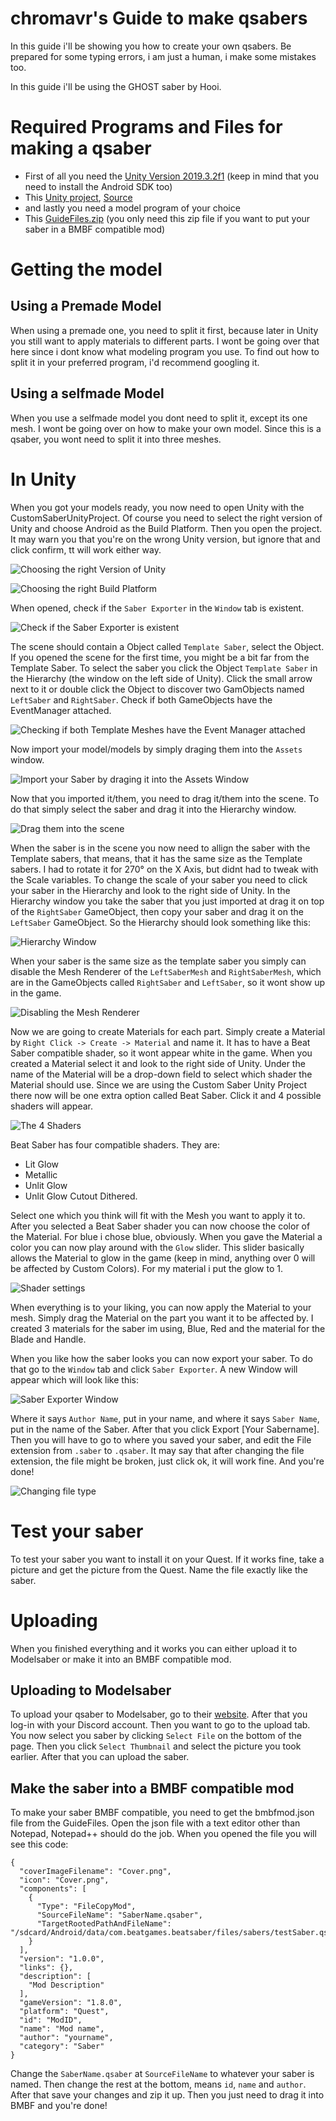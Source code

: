 # chromavr's Guide to make qsabers
In this guide i'll be showing you how to create your own qsabers. Be prepared for some typing errors, i am just a human, i make some mistakes too.

In this guide i'll be using the GHOST saber by Hooi.

# Required Programs and Files for making a qsaber

- First of all you need the [Unity Version 2019.3.2f1](https://unity3d.com/de/get-unity/download?thank-you=update&download_nid=63532&os=Win) (keep in mind that you need to install the Android SDK too)
- This [Unity project](https://bs.assistant.moe/Sabers/resources/CustomSaberUnityProject.zip), [Source](https://bs.assistant.moe/Sabers/)
- and lastly you need a model program of your choice
- This [GuideFiles.zip](https://github.com/chromavr/BMBFmods/raw/master/GuideFiles/qsaber/GuideFiles.zip) (you only need this zip file if you want to put your saber in a BMBF compatible mod)

# Getting the model
## Using a Premade Model
When using a premade one, you need to split it first, because later in Unity you still want to apply materials to different parts. I wont be going over that here since i dont know what modeling program you use. To find out how to split it in your preferred program, i'd recommend googling it.

## Using a selfmade Model
When you use a selfmade model you dont need to split it, except its one mesh. I wont be going over on how to make your own model. Since this is a qsaber, you wont need to split it into three meshes.

# In Unity
When you got your models ready, you now need to open Unity with the CustomSaberUnityProject. Of course you need to select the right version of Unity and choose Android as the Build Platform. Then you open the project. It may warn you that you're on the wrong Unity version, but ignore that and click confirm, tt will work either way.

![Choosing the right Version of Unity](https://raw.githubusercontent.com/chromavr/BMBFmods/master/GuideFiles/qsaber/1%20selecting%20unity%20version.JPG) 

![Choosing the right Build Platform](https://raw.githubusercontent.com/chromavr/BMBFmods/master/GuideFiles/qsaber/2%20build%20platform.JPG)

When opened, check if the `Saber Exporter` in the `Window` tab is existent.

![Check if the Saber Exporter is existent](https://raw.githubusercontent.com/chromavr/BMBFmods/master/GuideFiles/qsaber/3%20check%20if%20saber%20exporter%20is%20existent.jpg)

The scene should contain a Object called `Template Saber`, select the Object. If you opened the scene for the first time, you might be a bit far from the Template Saber. To select the saber you click the Object `Template Saber` in the Hierarchy (the window on the left side of Unity). Click the small arrow next to it or double click the Object to discover two GamObjects named `LeftSaber` and `RightSaber`. Check if both GameObjects have the EventManager attached.

![Checking if both Template Meshes have the Event Manager attached](https://raw.githubusercontent.com/chromavr/BMBFmods/master/GuideFiles/qsaber/oops.jpg)

Now import your model/models by simply draging them into the `Assets` window.

![Import your Saber by draging it into the Assets Window](https://raw.githubusercontent.com/chromavr/BMBFmods/master/GuideFiles/qsaber/4%20import%20saber%20into%20assets.jpg)

Now that you imported it/them, you need to drag it/them into the scene. To do that simply select the saber and drag it into the Hierarchy window.

![Drag them into the scene](https://raw.githubusercontent.com/chromavr/BMBFmods/master/GuideFiles/qsaber/5%20drag%20into%20hierarchy.jpg)

When the saber is in the scene you now need to allign the saber with the Template sabers, that means, that it has the same size as the Template sabers. I had to rotate it for 270° on the X Axis, but didnt had to tweak with the Scale variables. To change the scale of your saber you need to click your saber in the Hierarchy and look to the right side of Unity. In the Hierarchy window you take the saber that you just imported at drag it on top of the `RightSaber` GameObject, then copy your saber and drag it on the `LeftSaber` GameObject. So the Hierarchy should look something like this:

![Hierarchy Window](https://raw.githubusercontent.com/chromavr/BMBFmods/master/GuideFiles/qsaber/6%20drag%20your%20saber%20on%20RightSaber%2C%20copy%20and%20drag%20on%20LeftSaber.JPG)


When your saber is the same size as the template saber you simply can disable the Mesh Renderer of the `LeftSaberMesh` and `RightSaberMesh`, which are in the GameObjects called `RightSaber` and `LeftSaber`, so it wont show up in the game. 

![Disabling the Mesh Renderer](https://raw.githubusercontent.com/chromavr/BMBFmods/master/GuideFiles/qsaber/8%20disabling%20mesh%20renderer.JPG)

Now we are going to create Materials for each part. Simply create a Material by `Right Click -> Create -> Material` and name it. It has to have a Beat Saber compatible shader, so it wont appear white in the game. When you created a Material select it and look to the right side of Unity. Under the name of the Material will be a drop-down field to select which shader the Material should use. Since we are using the Custom Saber Unity Project there now will be one extra option called Beat Saber. Click it and 4 possible shaders will appear.

![The 4 Shaders](https://raw.githubusercontent.com/chromavr/BMBFmods/master/GuideFiles/qsaber/9%20the%204%20shaders.jpg)

Beat Saber has four compatible shaders. They are:

- Lit Glow
- Metallic
- Unlit Glow
- Unlit Glow Cutout Dithered.

Select one which you think will fit with the Mesh you want to apply it to. After you selected a Beat Saber shader you can now choose the color of the Material. For blue i chose blue, obviously. When you gave the Material a color you can now play around with the `Glow` slider. This slider basically allows the Material to glow in the game (keep in mind, anything over 0 will be affected by Custom Colors). For my material i put the glow to 1. 

![Shader settings](https://raw.githubusercontent.com/chromavr/BMBFmods/master/GuideFiles/qsaber/10%20shader%20settings.JPG)

When everything is to your liking, you can now apply the Material to your mesh. Simply drag the Material on the part you want it to be affected by. I created 3 materials for the saber im using, Blue, Red and the material for the Blade and Handle. 

When you like how the saber looks you can now export your saber. To do that go to the `Window` tab and click `Saber Exporter`. A new Window will appear which will look like this:

![Saber Exporter Window](https://raw.githubusercontent.com/chromavr/BMBFmods/master/GuideFiles/qsaber/11%20Saber%20Exporter%20Window.JPG)

Where it says `Author Name`, put in your name, and where it says `Saber Name`, put in the name of the Saber. After that you click Export [Your Sabername]. Then you will have to go to where you saved your saber, and edit the File extension from `.saber` to `.qsaber`. It may say that after changing the file extension, the file might be broken, just click ok, it will work fine. And you're done!

![Changing file type](https://raw.githubusercontent.com/chromavr/BMBFmods/master/GuideFiles/qsaber/12%20changing%20file%20extension.JPG)

# Test your saber
To test your saber you want to install it on your Quest. If it works fine, take a picture and get the picture from the Quest. Name the file exactly like the saber.


# Uploading 
When you finished everything and it works you can either upload it to Modelsaber or make it into an BMBF compatible mod.

## Uploading to Modelsaber
To upload your qsaber to Modelsaber, go to their [website](https://modelsaber.com/). After that you log-in with your Discord account. Then you want to go to the upload tab. You now select you saber by clicking `Select File` on the bottom of the page. Then you click `Select Thumbnail` and select the picture you took earlier. After that you can upload the saber.

## Make the saber into a BMBF compatible mod
To make your saber BMBF compatible, you need to get the bmbfmod.json file from the GuideFiles. Open the json file with a text editor other than Notepad, Notepad++ should do the job. When you opened the file you will see this code:

```
{
  "coverImageFilename": "Cover.png",
  "icon": "Cover.png",
  "components": [
    {
      "Type": "FileCopyMod",
	  "SourceFileName": "SaberName.qsaber",
      "TargetRootedPathAndFileName": "/sdcard/Android/data/com.beatgames.beatsaber/files/sabers/testSaber.qsaber"
    }
  ],
  "version": "1.0.0",
  "links": {},
  "description": [
    "Mod Description"
  ],
  "gameVersion": "1.8.0",
  "platform": "Quest",
  "id": "ModID",
  "name": "Mod name",
  "author": "yourname",
  "category": "Saber"
}
```

Change the `SaberName.qsaber` at `SourceFileName` to whatever your saber is named. Then change the rest at the bottom, means `id`, `name` and `author`. After that save your changes and zip it up. Then you just need to drag it into BMBF and you're done!
